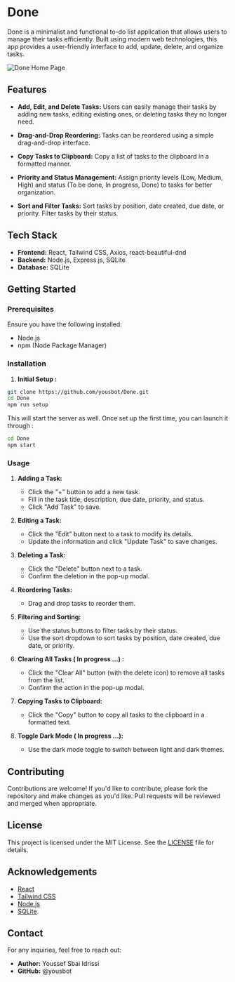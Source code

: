 # Done

Done is a minimalist and functional to-do list application that allows users to manage their tasks efficiently. Built using modern web technologies, this app provides a user-friendly interface to add, update, delete, and organize tasks.

![Done Home Page](https://i.ibb.co/mTNBbZF/screenshot.png)


## Features

- **Add, Edit, and Delete Tasks:** Users can easily manage their tasks by adding new tasks, editing existing ones, or deleting tasks they no longer need.

- **Drag-and-Drop Reordering:** Tasks can be reordered using a simple drag-and-drop interface.

- **Copy Tasks to Clipboard:** Copy a list of tasks to the clipboard in a formatted manner.

- **Priority and Status Management:** Assign priority levels (Low, Medium, High) and status (To be done, In progress, Done) to tasks for better organization.

- **Sort and Filter Tasks:** Sort tasks by position, date created, due date, or priority. Filter tasks by their status.

## Tech Stack

- **Frontend:** React, Tailwind CSS, Axios, react-beautiful-dnd
- **Backend:** Node.js, Express.js, SQLite
- **Database:** SQLite

## Getting Started

### Prerequisites

Ensure you have the following installed:

- Node.js
- npm (Node Package Manager)

### Installation

1. **Initial Setup :**

```bash
git clone https://github.com/yousbot/Done.git
cd Done
npm run setup
```

This will start the server as well. Once set up the first time, you can launch it through :

```bash
cd Done
npm start
```

### Usage

1. **Adding a Task:**

   - Click the "+" button to add a new task.
   - Fill in the task title, description, due date, priority, and status.
   - Click "Add Task" to save.

2. **Editing a Task:**
   - Click the "Edit" button next to a task to modify its details.
   - Update the information and click "Update Task" to save changes.
3. **Deleting a Task:**

   - Click the "Delete" button next to a task.
   - Confirm the deletion in the pop-up modal.

4. **Reordering Tasks:**

   - Drag and drop tasks to reorder them.

5. **Filtering and Sorting:**

   - Use the status buttons to filter tasks by their status.
   - Use the sort dropdown to sort tasks by position, date created, due date, or priority.

6. **Clearing All Tasks ( In progress ...) :**

   - Click the "Clear All" button (with the delete icon) to remove all tasks from the list.
   - Confirm the action in the pop-up modal.

7. **Copying Tasks to Clipboard:**

   - Click the "Copy" button to copy all tasks to the clipboard in a formatted text.

8. **Toggle Dark Mode ( In progress ...):**

   - Use the dark mode toggle to switch between light and dark themes.

## Contributing

Contributions are welcome! If you'd like to contribute, please fork the repository and make changes as you'd like. Pull requests will be reviewed and merged when appropriate.

## License

This project is licensed under the MIT License. See the [LICENSE](LICENSE) file for details.

## Acknowledgements

- [React](https://reactjs.org/)
- [Tailwind CSS](https://tailwindcss.com/)
- [Node.js](https://nodejs.org/)
- [SQLite](https://www.sqlite.org/index.html)

## Contact

For any inquiries, feel free to reach out:

- **Author:** Youssef Sbai Idrissi
- **GitHub:** @yousbot
